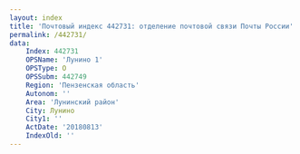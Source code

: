 ```yaml
---
layout: index
title: 'Почтовый индекс 442731: отделение почтовой связи Почты России'
permalink: /442731/
data:
    Index: 442731
    OPSName: 'Лунино 1'
    OPSType: О
    OPSSubm: 442749
    Region: 'Пензенская область'
    Autonom: ''
    Area: 'Лунинский район'
    City: Лунино
    City1: ''
    ActDate: '20180813'
    IndexOld: ''
---
```

